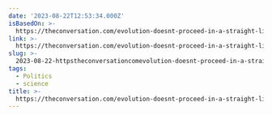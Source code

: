 ```yaml
---
date: '2023-08-22T12:53:34.000Z'
isBasedOn: >-
  https://theconversation.com/evolution-doesnt-proceed-in-a-straight-line-so-why-draw-it-that-way-109401
link: >-
  https://theconversation.com/evolution-doesnt-proceed-in-a-straight-line-so-why-draw-it-that-way-109401
slug: >-
  2023-08-22-httpstheconversationcomevolution-doesnt-proceed-in-a-straight-line-so-why-draw-it-that-way-109401
tags:
  - Politics
  - science
title: >-
  https://theconversation.com/evolution-doesnt-proceed-in-a-straight-line-so-why-draw-it-that-way-109401
---
```


